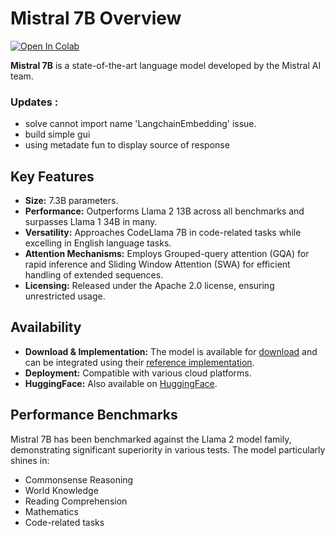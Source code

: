 # Mistral 7B Overview 
[![Open In Colab](https://colab.research.google.com/assets/colab-badge.svg)](https://github.com/elkhayyat17/Mistral7b_pdf_chatting/blob/main/Chat_with_papers_Mistral_7b.ipynb)

**Mistral 7B** is a state-of-the-art language model developed by the Mistral AI team.
### Updates :
- solve cannot import name 'LangchainEmbedding' issue.
- build simple gui
- using metadate fun to display source of response 
## Key Features


- **Size:** 7.3B parameters.
- **Performance:** Outperforms Llama 2 13B across all benchmarks and surpasses Llama 1 34B in many.
- **Versatility:** Approaches CodeLlama 7B in code-related tasks while excelling in English language tasks.
- **Attention Mechanisms:** Employs Grouped-query attention (GQA) for rapid inference and Sliding Window Attention (SWA) for efficient handling of extended sequences.
- **Licensing:** Released under the Apache 2.0 license, ensuring unrestricted usage.

## Availability

- **Download & Implementation:** The model is available for [download](#) and can be integrated using their [reference implementation](#).
- **Deployment:** Compatible with various cloud platforms.
- **HuggingFace:** Also available on [HuggingFace](https://huggingface.co/mistralai).

## Performance Benchmarks

Mistral 7B has been benchmarked against the Llama 2 model family, demonstrating significant superiority in various tests. The model particularly shines in:

- Commonsense Reasoning
- World Knowledge
- Reading Comprehension
- Mathematics
- Code-related tasks
